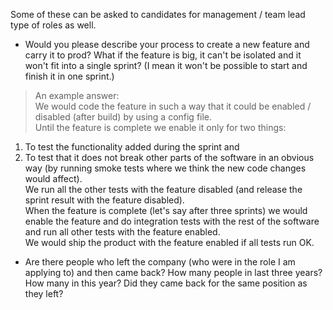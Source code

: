 Some of these can be asked to candidates for management / team lead type of roles as well.

 * Would you please describe your process to create a new feature and carry it to prod? What if the feature is big, it can't be isolated and it won't fit into a single sprint? (I mean it won't be possible to start and finish it in one sprint.)
 >An example answer:  
 We would code the feature in such a way that it could be enabled / disabled (after build) by using a config file.  
 Until the feature is complete we enable it only for two things:  
 1) To test the functionality added during the sprint and  
 2) To test that it does not break other parts of the software in an obvious way (by running smoke tests where we think the new code changes would affect).  
 We run all the other tests with the feature disabled (and release the sprint result with the feature disabled).  
 When the feature is complete (let's say after three sprints) we would enable the feature and do integration tests with the rest of the software and run all other tests with the feature enabled.  
 We would ship the product with the feature enabled if all tests run OK.
 * Are there people who left the company (who were in the role I am applying to) and then came back? How many people in last three years? How many in this year? Did they came back for the same position as they left?
